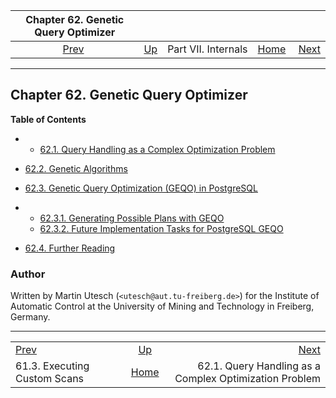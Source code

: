 

|                 Chapter 62. Genetic Query Optimizer                |                                            |                     |                                                       |                                                                                   |
| :----------------------------------------------------------------: | :----------------------------------------- | :-----------------: | ----------------------------------------------------: | --------------------------------------------------------------------------------: |
| [Prev](custom-scan-execution.html "61.3. Executing Custom Scans")  | [Up](internals.html "Part VII. Internals") | Part VII. Internals | [Home](index.html "PostgreSQL 17devel Documentation") |  [Next](geqo-intro.html "62.1. Query Handling as a Complex Optimization Problem") |

***

## Chapter 62. Genetic Query Optimizer

**Table of Contents**

  * *   [62.1. Query Handling as a Complex Optimization Problem](geqo-intro.html)
  * [62.2. Genetic Algorithms](geqo-intro2.html)
  * [62.3. Genetic Query Optimization (GEQO) in PostgreSQL](geqo-pg-intro.html)

    

  * *   [62.3.1. Generating Possible Plans with GEQO](geqo-pg-intro.html#GEQO-PG-INTRO-GEN-POSSIBLE-PLANS)
    * [62.3.2. Future Implementation Tasks for PostgreSQL GEQO](geqo-pg-intro.html#GEQO-FUTURE)

* [62.4. Further Reading](geqo-biblio.html)

### Author

Written by Martin Utesch (`<utesch@aut.tu-freiberg.de>`) for the Institute of Automatic Control at the University of Mining and Technology in Freiberg, Germany.

***

|                                                                    |                                                       |                                                                                   |
| :----------------------------------------------------------------- | :---------------------------------------------------: | --------------------------------------------------------------------------------: |
| [Prev](custom-scan-execution.html "61.3. Executing Custom Scans")  |       [Up](internals.html "Part VII. Internals")      |  [Next](geqo-intro.html "62.1. Query Handling as a Complex Optimization Problem") |
| 61.3. Executing Custom Scans                                       | [Home](index.html "PostgreSQL 17devel Documentation") |                            62.1. Query Handling as a Complex Optimization Problem |
